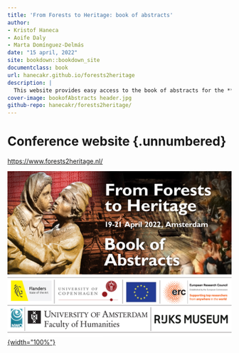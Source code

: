 ```yaml
---
title: 'From Forests to Heritage: book of abstracts'
author:
- Kristof Haneca
- Aoife Daly
- Marta Domínguez-Delmás
date: "15 april, 2022"
site: bookdown::bookdown_site
documentclass: book
url: hanecakr.github.io/forests2heritage
description: |
  This website provides easy access to the book of abstracts for the **From Forest to Heritage** conference.
cover-image: bookofAbstracts header.jpg
github-repo: hanecakr/forests2heritage/
---
```


# Conference website {.unnumbered}
  
  
<https://www.forests2heritage.nl/>
 

[![](bookofAbstracts%20header.jpg){width="100%"}](https://event.forests2heritage.nl/)

<!-- > **From Forests to Heritage** -->

<!-- > -->

<!-- > 19-21 April 2022 - Amsterdam -->

<!-- > -->

<!-- > [www.forests2heritage.nl](https://event.forests2heritage.nl/) -->

<!-- [download pdf](https://github.com/hanecakr/forests2heritage/raw/main/docs/ForHer22_BOOKofABSTRACTS.pdf) -->

<!-- <a href="https://hanecakr.github.io/forests2heritage/ForHer22_BOOKofABSTRACTS.pdf" target="_blank">view pdf in browser</a> -->
